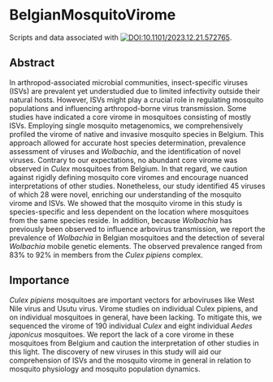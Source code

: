 # BelgianMosquitoVirome
Scripts and data associated with [![DOI:10.1101/2023.12.21.572765](http://img.shields.io/badge/DOI-10.1101/2023.12.21.572765-B31B1B.svg)](https://doi.org/10.1101/2023.12.21.572765).


## Abstract
In arthropod-associated microbial communities, insect-specific viruses (ISVs) are prevalent yet understudied due to limited infectivity outside their natural hosts. However, ISVs might play a crucial role in regulating mosquito populations and influencing arthropod-borne virus transmission. Some studies have indicated a core virome in mosquitoes consisting of mostly ISVs. Employing single mosquito metagenomics, we comprehensively profiled the virome of native and invasive mosquito species in Belgium. This approach allowed for accurate host species determination, prevalence assessment of viruses and *Wolbachia*, and the identification of novel viruses. Contrary to our expectations, no abundant core virome was observed in *Culex* mosquitoes from Belgium. In that regard, we caution against rigidly defining mosquito core viromes and encourage nuanced interpretations of other studies. Nonetheless, our study identified 45 viruses of which 28 were novel, enriching our understanding of the mosquito virome and ISVs. We showed that the mosquito virome in this study is species-specific and less dependent on the location where mosquitoes from the same species reside. In addition, because *Wolbachia* has previously been observed to influence arbovirus transmission, we report the prevalence of *Wolbachia* in Belgian mosquitoes and the detection of several *Wolbachia* mobile genetic elements. The observed prevalence ranged from 83% to 92% in members from the *Culex pipiens* complex.

## Importance
*Culex pipiens* mosquitoes are important vectors for arboviruses like West Nile virus and Usutu virus. Virome studies on individual Culex pipiens, and on individual mosquitoes in general, have been lacking. To mitigate this, we sequenced the virome of 190 individual *Culex* and eight individual *Aedes japonicus* mosquitoes. We report the lack of a core virome in these mosquitoes from Belgium and caution the interpretation of other studies in this light. The discovery of new viruses in this study will aid our comprehension of ISVs and the mosquito virome in general in relation to mosquito physiology and mosquito population dynamics.